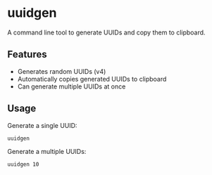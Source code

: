 # uuidgen
A command line tool to generate UUIDs and copy them to clipboard.

## Features

- Generates random UUIDs (v4)
- Automatically copies generated UUIDs to clipboard
- Can generate multiple UUIDs at once

## Usage

Generate a single UUID:
```
uuidgen
```

Generate a multiple UUIDs:
```
uuidgen 10
```